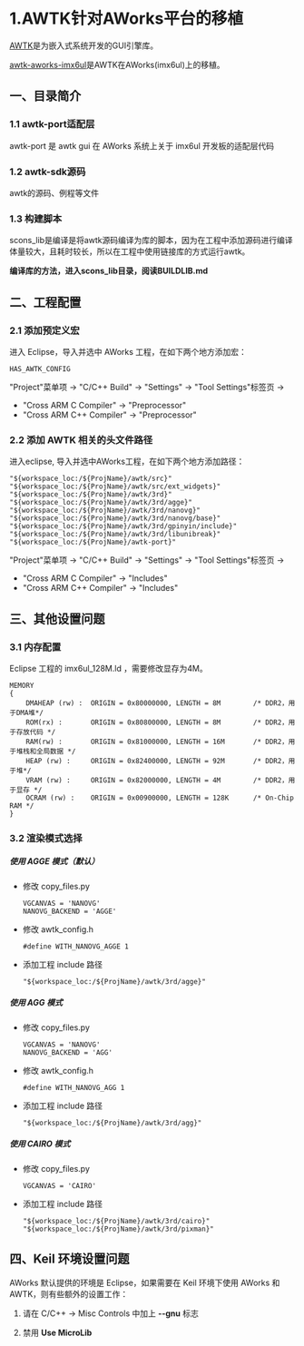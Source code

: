 # 1.AWTK针对AWorks平台的移植

[AWTK](https://github.com/zlgopen/awtk)是为嵌入式系统开发的GUI引擎库。

[awtk-aworks-imx6ul](https://github.com/zlgopen/awtk-aworks-imx6ul)是AWTK在AWorks(imx6ul)上的移植。

## 一、目录简介

### 1.1 awtk-port适配层

awtk-port 是 awtk gui 在 AWorks 系统上关于 imx6ul 开发板的适配层代码

### 1.2 awtk-sdk源码

awtk的源码、例程等文件

### 1.3 构建脚本

scons_lib是编译是将awtk源码编译为库的脚本，因为在工程中添加源码进行编译体量较大，且耗时较长，所以在工程中使用链接库的方式运行awtk。

**编译库的方法，进入scons_lib目录，阅读BUILDLIB.md**

## 二、工程配置

### 2.1 添加预定义宏

进入 Eclipse，导入并选中 AWorks 工程，在如下两个地方添加宏：

```
HAS_AWTK_CONFIG
```

"Project"菜单项 -> "C/C++ Build" -> "Settings" -> "Tool Settings"标签页 -> 

- "Cross ARM C Compiler" -> "Preprocessor"
- "Cross ARM C++ Compiler" -> "Preprocessor"

### 2.2 添加 AWTK 相关的头文件路径

进入eclipse, 导入并选中AWorks工程，在如下两个地方添加路径：

```
"${workspace_loc:/${ProjName}/awtk/src}"
"${workspace_loc:/${ProjName}/awtk/src/ext_widgets}"
"${workspace_loc:/${ProjName}/awtk/3rd}"
"${workspace_loc:/${ProjName}/awtk/3rd/agge}"
"${workspace_loc:/${ProjName}/awtk/3rd/nanovg}"
"${workspace_loc:/${ProjName}/awtk/3rd/nanovg/base}"
"${workspace_loc:/${ProjName}/awtk/3rd/gpinyin/include}"
"${workspace_loc:/${ProjName}/awtk/3rd/libunibreak}"
"${workspace_loc:/${ProjName}/awtk-port}"
```

"Project"菜单项 -> "C/C++ Build" -> "Settings" -> "Tool Settings"标签页 -> 

- "Cross ARM C Compiler" -> "Includes"
- "Cross ARM C++ Compiler" -> "Includes"

## 三、其他设置问题

### 3.1 内存配置

Eclipse 工程的 imx6ul_128M.ld ，需要修改显存为4M。

```
MEMORY
{
    DMAHEAP (rw) :  ORIGIN = 0x80000000, LENGTH = 8M        /* DDR2，用于DMA堆*/
    ROM(rx) :       ORIGIN = 0x80800000, LENGTH = 8M        /* DDR2，用于存放代码 */
    RAM(rw) :       ORIGIN = 0x81000000, LENGTH = 16M       /* DDR2，用于堆栈和全局数据 */
    HEAP (rw) :     ORIGIN = 0x82400000, LENGTH = 92M       /* DDR2，用于堆*/
    VRAM (rw) :     ORIGIN = 0x82000000, LENGTH = 4M        /* DDR2，用于显存 */
    OCRAM (rw) :    ORIGIN = 0x00900000, LENGTH = 128K      /* On-Chip RAM */
}
```

### 3.2 渲染模式选择

##### 使用 AGGE 模式（默认）

- 修改 copy\_files.py

  ```
  VGCANVAS = 'NANOVG'
  NANOVG_BACKEND = 'AGGE'
  ```

- 修改 awtk_config.h

  ```
  #define WITH_NANOVG_AGGE 1
  ```

- 添加工程 include 路径

  ```
  "${workspace_loc:/${ProjName}/awtk/3rd/agge}"
  ```

##### 使用 AGG 模式

- 修改 copy\_files.py

  ```
  VGCANVAS = 'NANOVG'
  NANOVG_BACKEND = 'AGG'
  ```

- 修改 awtk_config.h

  ```
  #define WITH_NANOVG_AGG 1
  ```

- 添加工程 include 路径

  ```
  "${workspace_loc:/${ProjName}/awtk/3rd/agg}"
  ```

##### 使用 CAIRO 模式

- 修改 copy\_files.py

  ```
  VGCANVAS = 'CAIRO'
  ```

- 添加工程 include 路径

  ```
  "${workspace_loc:/${ProjName}/awtk/3rd/cairo}"
  "${workspace_loc:/${ProjName}/awtk/3rd/pixman}"
  ```

## 四、Keil 环境设置问题

AWorks 默认提供的环境是 Eclipse，如果需要在 Keil 环境下使用 AWorks 和 AWTK，则有些额外的设置工作：

1. 请在 C/C++ -> Misc Controls 中加上 **--gnu** 标志 

2. 禁用 **Use MicroLib**

    